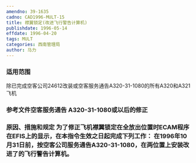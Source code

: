 ```yaml
---
amendno: 39-1635
cadno: CAD1996-MULT-15
title: 襟翼锁定(改进飞行警告计算机)
publishdate: 1996-05-14
effdate: 1996-04-20
tags: MULT
categories: 西南管理局
author: 马力
---
```


### 适用范围 
除已完成空客公司24612改装或空客服务通告A320-31-1080的所有A320和A321飞机

<!--more-->
### 参考文件空客服务通告 A320-31-1080或以后的修正

### 原因、措施和规定 为了修正飞机襟翼锁定在全放出位置时ECAM程序在EFIS上的显示，在本指令生效之日起完成下列工作：     在1996年10月31日前，按空客公司服务通告A320-31-1080，在两位置上安装改进了的飞行警告计算机。

